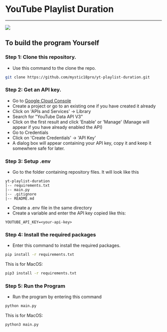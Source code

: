 # YouTube Playlist Duration 
---
![](https://img.shields.io/badge/version-1.1.1-blue)
## To build the program Yourself

### Step 1: Clone this repository.

- Use this command to the clone the repo.
```bash
git clone https://github.com/mystic18pro/yt-playlist-duration.git
```
### Step 2: Get an API key.

- Go to [Google Cloud Console](https://console.cloud.google.com)
- Create a project or go to an existing one if you have created it already
- Click on 'APIs and Services' -> Library
- Search for "YouTube Data API V3" 
- Click on the first result and click 'Enable' or 'Manage' (Manage will appear if you have already enabled the API)
- Go to Credentials
- Click on 'Create Credentials' -> 'API Key'
- A dialog box will appear containing your API key, copy it and keep it somewhere safe for later.

### Step 3: Setup .env

- Go to the folder containing repository files. It will look like this
```
yt-playlist-duration
|-- requirements.txt
|-- main.py
|-- .gitignore
|-- README.md
```
- Create a .env file in the same directory
- Create a variable and enter the API key copied like this:
```shell
YOUTUBE_API_KEY=<your-api-key>
```

### Step 4: Install the required packages

- Enter this command to install the required packages.
```bash
pip install -r requirements.txt
```

This is for MacOS:
```bash
pip3 install -r requirements.txt
```
### Step 5: Run the Program

- Run the program by entering this command
```bash
python main.py
```
This is for MacOS:
```bash
python3 main.py
```

